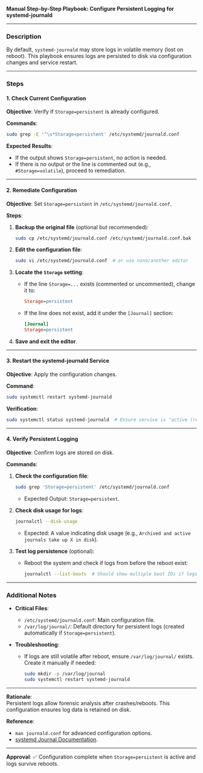 **Manual Step-by-Step Playbook: Configure Persistent Logging for systemd-journald**

---

### **Description**  
By default, `systemd-journald` may store logs in volatile memory (lost on reboot). This playbook ensures logs are persisted to disk via configuration changes and service restart.

---

### **Steps**  

#### **1. Check Current Configuration**  
**Objective**: Verify if `Storage=persistent` is already configured.  

**Commands**:  
```bash
sudo grep -E '^\s*Storage=persistent' /etc/systemd/journald.conf
```  

**Expected Results**:  
- If the output shows `Storage=persistent`, no action is needed.  
- If there is no output or the line is commented out (e.g., `#Storage=volatile`), proceed to remediation.  

---

#### **2. Remediate Configuration**  
**Objective**: Set `Storage=persistent` in `/etc/systemd/journald.conf`.  

**Steps**:  
1. **Backup the original file** (optional but recommended):  
   ```bash
   sudo cp /etc/systemd/journald.conf /etc/systemd/journald.conf.bak
   ```  

2. **Edit the configuration file**:  
   ```bash
   sudo vi /etc/systemd/journald.conf  # or use nano/another editor
   ```  

3. **Locate the `Storage` setting**:  
   - If the line `Storage=...` exists (commented or uncommented), change it to:  
     ```ini
     Storage=persistent
     ```  
   - If the line does not exist, add it under the `[Journal]` section:  
     ```ini
     [Journal]
     Storage=persistent
     ```  

4. **Save and exit the editor**.  

---

#### **3. Restart the systemd-journald Service**  
**Objective**: Apply the configuration changes.  

**Command**:  
```bash
sudo systemctl restart systemd-journald
```  

**Verification**:  
```bash
sudo systemctl status systemd-journald  # Ensure service is "active (running)"
```  

---

#### **4. Verify Persistent Logging**  
**Objective**: Confirm logs are stored on disk.  

**Commands**:  
1. **Check the configuration file**:  
   ```bash
   sudo grep 'Storage=persistent' /etc/systemd/journald.conf
   ```  
   - Expected Output: `Storage=persistent`.  

2. **Check disk usage for logs**:  
   ```bash
   journalctl --disk-usage
   ```  
   - Expected: A value indicating disk usage (e.g., `Archived and active journals take up X in disk`).  

3. **Test log persistence** (optional):  
   - Reboot the system and check if logs from before the reboot exist:  
     ```bash
     journalctl --list-boots  # Should show multiple boot IDs if logs are persistent
     ```  

---

### **Additional Notes**  
- **Critical Files**:  
  - `/etc/systemd/journald.conf`: Main configuration file.  
  - `/var/log/journal/`: Default directory for persistent logs (created automatically if `Storage=persistent`).  

- **Troubleshooting**:  
  - If logs are still volatile after reboot, ensure `/var/log/journal/` exists. Create it manually if needed:  
    ```bash
    sudo mkdir -p /var/log/journal
    sudo systemctl restart systemd-journald
    ```  

---

**Rationale**:  
Persistent logs allow forensic analysis after crashes/reboots. This configuration ensures log data is retained on disk.  

**Reference**:  
- `man journald.conf` for advanced configuration options.  
- [systemd Journal Documentation](https://www.freedesktop.org/software/systemd/man/journald.conf.html).  

--- 

**Approval**: ✅ Configuration complete when `Storage=persistent` is active and logs survive reboots.